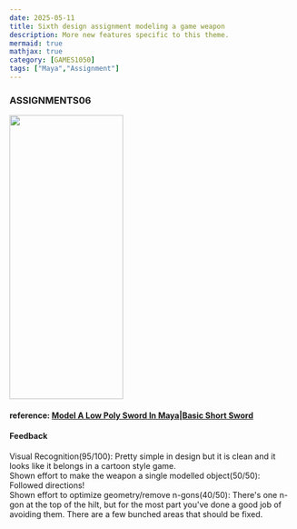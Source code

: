```yaml
---
date: 2025-05-11
title: Sixth design assignment modeling a game weapon
description: More new features specific to this theme.
mermaid: true
mathjax: true
category: [GAMES1050]
tags: ["Maya","Assignment"]
---
```

### ASSIGNMENTS06   
<img src="https://github.com/user-attachments/assets/4d36b9e9-ee67-4a5e-8e14-161b12e75210" width="200" height="500"/>    
   
#### reference: [Model A Low Poly Sword In Maya|Basic Short Sword](https://youtu.be/cL6-3XAL37o?si=miWW928jlvRcQqmt)   
#### Feedback   
Visual Recognition(95/100): Pretty simple in design but it is clean and it looks like it belongs in a cartoon style game.   
Shown effort to make the weapon a single modelled object(50/50): Followed directions!   
Shown effort to optimize geometry/remove n-gons(40/50): There's one n-gon at the top of the hilt, but for the most part you've done a good job of avoiding them. There are a few bunched areas that should be fixed.
